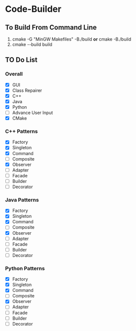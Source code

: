 # Code-Builder

## To Build From Command Line
1. cmake -G "MinGW Makefiles" -B./build   **or**  cmake -B./build
2. cmake --build build

## TO Do List

### Overall
- [X] GUI
- [X] Class Repairer
- [x] C++
- [x] Java
- [x] Python
- [ ] Advance User Input
- [x] CMake

### C++ Patterns
- [x] Factory
- [x] Singleton
- [x] Command
- [ ] Composite
- [x] Observer 
- [ ] Adapter 
- [ ] Facade 
- [ ] Builder 
- [ ] Decorator 

### Java Patterns
- [x] Factory
- [x] Singleton
- [x] Command
- [ ] Composite
- [x] Observer 
- [ ] Adapter 
- [ ] Facade 
- [ ] Builder 
- [ ] Decorator 

### Python Patterns
- [x] Factory
- [x] Singleton
- [x] Command
- [ ] Composite
- [x] Observer 
- [ ] Adapter 
- [ ] Facade 
- [ ] Builder 
- [ ] Decorator 

